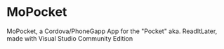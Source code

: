 # MoPocket
MoPocket, a Cordova/PhoneGapp App for the "Pocket" aka. ReadItLater, made with Visual Studio Community Edition
